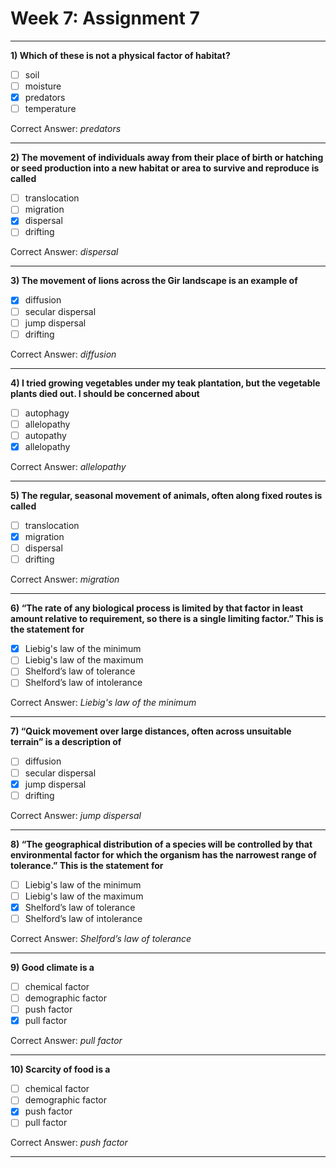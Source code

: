# Week 7: Assignment 7

---

**1) Which of these is not a physical factor of habitat?**

- [ ] soil  
- [ ] moisture  
- [x] predators  
- [ ] temperature  

Correct Answer: *predators*  

---

**2) The movement of individuals away from their place of birth or hatching or seed production into a new habitat or area to survive and reproduce is called**

- [ ] translocation  
- [ ] migration  
- [x] dispersal  
- [ ] drifting  

Correct Answer: *dispersal*  

---

**3) The movement of lions across the Gir landscape is an example of**

- [x] diffusion  
- [ ] secular dispersal  
- [ ] jump dispersal  
- [ ] drifting  

Correct Answer: *diffusion*  

---

**4) I tried growing vegetables under my teak plantation, but the vegetable plants died out. I should be concerned about**

- [ ] autophagy  
- [ ] allelopathy  
- [ ] autopathy  
- [x] allelopathy  

Correct Answer: *allelopathy*  

---

**5) The regular, seasonal movement of animals, often along fixed routes is called**

- [ ] translocation  
- [x] migration  
- [ ] dispersal  
- [ ] drifting  

Correct Answer: *migration*  

---

**6) “The rate of any biological process is limited by that factor in least amount relative to requirement, so there is a single limiting factor.” This is the statement for**

- [x] Liebig's law of the minimum  
- [ ] Liebig's law of the maximum  
- [ ] Shelford’s law of tolerance  
- [ ] Shelford’s law of intolerance  

Correct Answer: *Liebig's law of the minimum*  

---

**7) “Quick movement over large distances, often across unsuitable terrain” is a description of**

- [ ] diffusion  
- [ ] secular dispersal  
- [x] jump dispersal  
- [ ] drifting  

Correct Answer: *jump dispersal*  

---

**8) “The geographical distribution of a species will be controlled by that environmental factor for which the organism has the narrowest range of tolerance.” This is the statement for**

- [ ] Liebig's law of the minimum  
- [ ] Liebig's law of the maximum  
- [x] Shelford’s law of tolerance  
- [ ] Shelford’s law of intolerance  

Correct Answer: *Shelford’s law of tolerance*  

---

**9) Good climate is a**

- [ ] chemical factor  
- [ ] demographic factor  
- [ ] push factor  
- [x] pull factor  

Correct Answer: *pull factor*  

---

**10) Scarcity of food is a**

- [ ] chemical factor  
- [ ] demographic factor  
- [x] push factor  
- [ ] pull factor  

Correct Answer: *push factor*  

---
